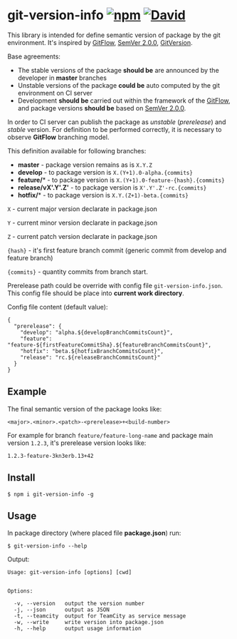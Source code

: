 # git-version-info  [![npm](https://img.shields.io/npm/v/git-version-info.svg?style=flat-square)](https://www.npmjs.com/package/git-version-info) [![David](https://img.shields.io/david/realb0t/git-version-info.svg?style=flat-square)](https://www.npmjs.com/package/git-version-info)

This library is intended for define semantic version of package by the git environment.
It's inspired by [GitFlow](http://nvie.com/posts/a-successful-git-branching-model/), [SemVer 2.0.0](https://semver.org/), [GitVersion](https://gitversion.readthedocs.io/en/latest/).

Base agreements:

* The stable versions of the package **should be** are announced by the developer in **master** branches
* Unstable versions of the package **could be** auto computed by the git environment on CI server
* Development **should be** carried out within the framework of the [GitFlow](http://nvie.com/posts/a-successful-git-branching-model/),
and package versions **should be** based on [SemVer 2.0.0](https://semver.org/).

In order to CI server can publish the package as _unstable_ (_prerelease_) and _stable_ version.
For definition to be performed correctly, it is necessary to observe **GitFlow** branching model.

This definition available for following branches:

* **master** - package version remains as is `X.Y.Z`
* **develop** - to package version is `X.(Y+1).0-alpha.{commits}`
* **feature/*** - to package version is `X.(Y+1).0-feature-{hash}.{commits}`
* **release/vX'.Y'.Z'** - to package version is `X'.Y'.Z'-rc.{commits}`
* **hotfix/*** - to package version is `X.Y.(Z+1)-beta.{commits}`

`X` - current major version declarate in package.json

`Y` - current minor version declarate in package.json

`Z` - current patch version declarate in package.json

`{hash}` - it's first feature branch commit (generic commit from develop and feature branch)

`{commits}` - quantity commits from branch start.

Prerelease path could be override with config file `git-version-info.json`.
This config file should be place into **current work directory**.

Config file content (default value):

```
{
  "prerelease": {
    "develop": "alpha.${developBranchCommitsCount}",
    "feature": "feature-${firstFeatureCommitSha}.${featureBranchCommitsCount}",
    "hotfix": "beta.${hotfixBranchCommitsCount}",
    "release": "rc.${releaseBranchCommitsCount}"
  }
}
```

## Example

The final semantic version of the package looks like:

```
<major>.<minor>.<patch>-<prerelease>+<build-number>
```

For example for branch `feature/feature-long-name` and package main version `1.2.3`,
it's prerelease version looks like:

```
1.2.3-feature-3kn3erb.13+42
```

## Install

```
$ npm i git-version-info -g
```

## Usage


In package directory (where placed file **package.json**) run:
```
$ git-version-info --help
```

Output:
```
Usage: git-version-info [options] [cwd]


Options:

  -v, --version   output the version number
  -j, --json      output as JSON
  -t, --teamcity  output for TeamCity as service message
  -w, --write     write version into package.json
  -h, --help      output usage information
```
